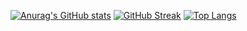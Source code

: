 [![Anurag's GitHub stats](https://github-readme-stats.vercel.app/api?username=MarcosTeles&show_icons=true&theme=radical)](https://github.com/anuraghazra/github-readme-stats) [![GitHub Streak](http://github-readme-streak-stats.herokuapp.com?user=MarcosTeles&theme=radical&card_width=400px)](https://git.io/streak-stats)
[![Top Langs](https://github-readme-stats.vercel.app/api/top-langs/?username=MarcosTeles&theme=radical&layout=compact)](https://github.com/anuraghazra/github-readme-stats)
